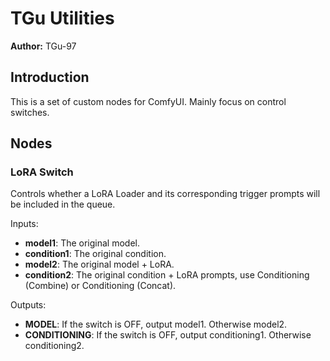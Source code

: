# TGu Utilities

**Author:** TGu-97

## Introduction

This is a set of custom nodes for ComfyUI. Mainly focus on control switches.

## Nodes

### LoRA Switch

Controls whether a LoRA Loader and its corresponding trigger prompts will be included in the queue.

Inputs:

- **model1**: The original model.
- **condition1**: The original condition.
- **model2**: The original model + LoRA.
- **condition2**: The original condition + LoRA prompts, use Conditioning (Combine) or Conditioning (Concat).

Outputs:

- **MODEL**: If the switch is OFF, output model1. Otherwise model2.
- **CONDITIONING**: If the switch is OFF, output conditioning1. Otherwise conditioning2.